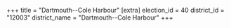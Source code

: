 +++
title = "Dartmouth--Cole Harbour"
[extra]
election_id = 40
district_id = "12003"
district_name = "Dartmouth--Cole Harbour"
+++
